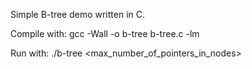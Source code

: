Simple B-tree demo written in C.

Compile with: gcc -Wall -o b-tree b-tree.c -lm

Run with: ./b-tree <max_number_of_pointers_in_nodes>
